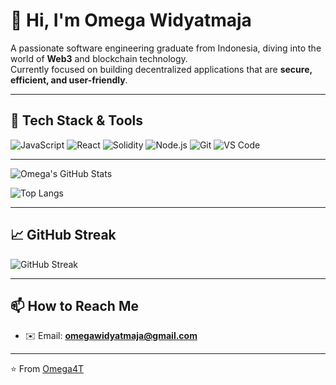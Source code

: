 # 👋 Hi, I'm Omega Widyatmaja

A passionate software engineering graduate from Indonesia, diving into the world of **Web3** and blockchain technology.  
Currently focused on building decentralized applications that are **secure, efficient, and user-friendly**.

---

## 🚀 Tech Stack & Tools
![JavaScript](https://img.shields.io/badge/Code-JavaScript-F7DF1E?logo=javascript&logoColor=black)
![React](https://img.shields.io/badge/Frontend-React-61DAFB?logo=react&logoColor=black)
![Solidity](https://img.shields.io/badge/SmartContract-Solidity-363636?logo=solidity&logoColor=white)
![Node.js](https://img.shields.io/badge/Backend-Node.js-339933?logo=node.js&logoColor=white)
![Git](https://img.shields.io/badge/Tools-Git-F05032?logo=git&logoColor=white)
![VS Code](https://img.shields.io/badge/Editor-VS%20Code-007ACC?logo=visual-studio-code&logoColor=white)

---

![Omega's GitHub Stats](https://github-readme-stats-git-master-omega4ts-projects.vercel.app/api?username=Omega4T&show_icons=true&theme=radical&cache_seconds=1800)

![Top Langs](https://github-readme-stats-git-master-omega4ts-projects.vercel.app/api/top-langs/?username=Omega4T&layout=compact&theme=radical&cache_seconds=1800)


---

## 📈 GitHub Streak
![GitHub Streak](https://streak-stats.demolab.com/?user=Omega4T&theme=radical&hide_border=false)

---

## 📫 How to Reach Me
- ✉️ Email: **omegawidyatmaja@gmail.com**

---

⭐️ From [Omega4T](https://github.com/Omega4T)
